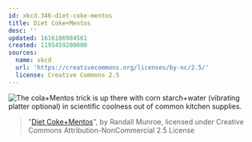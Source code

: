 ```yaml
---
id: xkcd.346-diet-coke-mentos
title: Diet Coke+Mentos
desc: ''
updated: 1616186984561
created: 1195459200000
sources:
  name: xkcd
  url: 'https://creativecommons.org/licenses/by-nc/2.5/'
  license: Creative Commons 2.5
---
```

![The cola+Mentos trick is up there with corn starch+water (vibrating platter optional) in scientific coolness out of common kitchen supplies.](https://imgs.xkcd.com/comics/diet_coke_mentos.png)
> "[Diet Coke+Mentos](https://xkcd.com/346/)", by Randall Munroe, licensed under Creative Commons Attribution-NonCommercial 2.5 License
